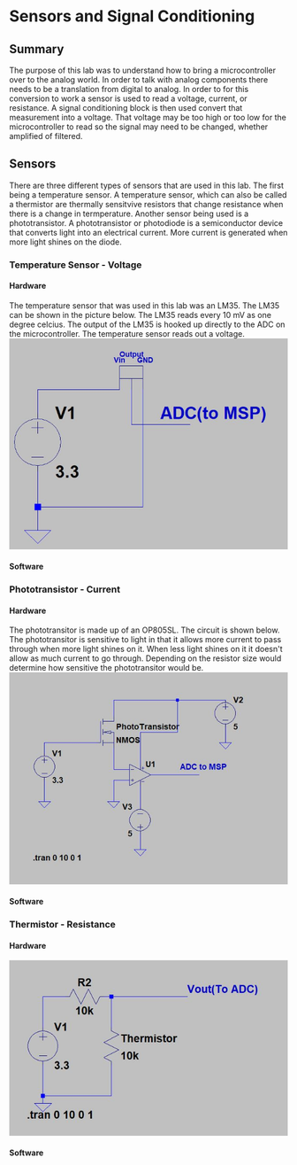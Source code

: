 # Sensors and Signal Conditioning
## Summary
The purpose of this lab was to understand how to bring a microcontroller over to the analog world.  In order to talk with analog components there needs to be a translation from digital to analog.  In order to for this conversion to work a sensor is used to read a voltage, current, or resistance.  A signal conditioning block is then used convert that measurement into a voltage.  That voltage may be too high or too low for the microcontroller to read so the signal may need to be changed, whether amplified of filtered.

## Sensors
There are three different types of sensors that are used in this lab.  The first being a temperature sensor.  A temperature sensor, which can also be called a thermistor are thermally sensitvive resistors that change resistance when there is a change in termperature.  Another sensor being used is a phototransistor.  A phototransistor or photodiode is a semiconductor device that converts light into an electrical current.  More current is generated when more light shines on the diode.

### Temperature Sensor - Voltage
#### Hardware
The temperature sensor that was used in this lab was an LM35.  The LM35 can be shown in the picture below.  The LM35 reads every 10 mV as one degree celcius.  The output of the LM35 is hooked up directly to the ADC on the microcontroller.  The temperature sensor reads out a voltage. 
![LM35 Circuit](https://github.com/RU09342/lab-5-sensing-the-world-around-you-upside-world-team-2-0/blob/master/Sensors%20and%20Signal%20Conditioning/Voltage_LM35_Temp/LM35Circuit.JPG "LM35 Circuit")

#### Software

### Phototransistor - Current
#### Hardware
The phototransitor is made up of an OP805SL.  The circuit is shown below.  The phototransitor is sensitive to light in that it allows more current to pass through when more light shines on it.  When less light shines on it it doesn't allow as much current to go through.  Depending on the resistor size would determine how sensitive the phototransitor would be.
![](https://github.com/RU09342/lab-5-sensing-the-world-around-you-upside-world-team-2-0/blob/master/Sensors%20and%20Signal%20Conditioning/Current_PhotoTransistor/PhotoResistorCircuit.JPG "PhotoResistor Circuit")

#### Software

### Thermistor - Resistance
#### Hardware

![](https://github.com/RU09342/lab-5-sensing-the-world-around-you-upside-world-team-2-0/blob/master/Sensors%20and%20Signal%20Conditioning/Resistance_Thermistor/Thermistor%20Circuit.JPG "Thermistor Circuit")

#### Software
